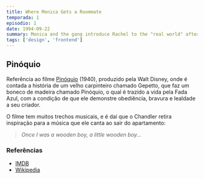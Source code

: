 ```yaml
---
title: Where Monica Gets a Roommate
temporada: 1
episodio: 1
date: 1994-09-22
summary: Monica and the gang introduce Rachel to the "real world" after she leaves her fiancé at the altar.
tags: ['design', 'frontend']
---
```


## Pinóquio

<cena>
    <dialogo
        :imagem="require('~/assets/img/monica.png')"
        cor-fundo="bg-purple-300"
        original="- Wait, unless you happened to catch the Reruns' production of Pinocchio."
        traducao="- Espera, a não ser que tenha visto a refilmagem do Pinóquio."
    ></dialogo>
    <dialogo
        :imagem="require('~/assets/img/chandler.png')"
        cor-fundo="bg-teal-400"
        original="- Look, Gepetto, I'm a real live boy."
        traducao="- Olha, Gepetto, sou um menino de verdade."
    ></dialogo>
</cena>

Referência ao filme [Pinóquio](https://www.imdb.com/title/tt0032910/) (1940),
produzido pela Walt Disney, onde é contada a história de um velho carpinteiro chamado Gepetto,
que faz um boneco de madeira chamado Pinóquio, o qual é trazido a vida pela Fada Azul,
com a condição de que ele demonstre obediência, bravura e lealdade a seu criador.

O filme tem muitos trechos musicais, e é daí que o Chandler retira inspiração para a música
que ele canta ao sair do apartamento:

> _Once I was a wooden boy, a little wooden boy..._

### Referências

- [IMDB](https://www.imdb.com/title/tt0032910/)
- [Wikipedia](https://pt.wikipedia.org/wiki/Pin%C3%B3quio_(filme))
